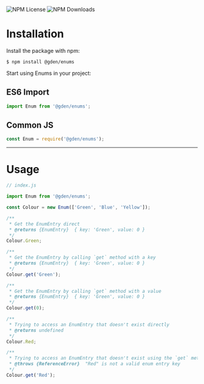 ![NPM License](https://img.shields.io/npm/l/@georgedenning/enums?label=)
![NPM Downloads](https://img.shields.io/npm/dw/@georgedenning/enums?label=)

# Installation

Install the package with npm:

```shell
$ npm install @gden/enums
```

Start using Enums in your project:

## ES6 Import

```js
import Enum from '@gden/enums';
```

## Common JS

```js
const Enum = require('@gden/enums');
```

---

# Usage

```js
// index.js

import Enum from '@gden/enums';

const Colour = new Enum(['Green', 'Blue', 'Yellow']);

/**
 * Get the EnumEntry direct
 * @returns {EnumEntry}  { key: 'Green', value: 0 }
 */
Colour.Green;

/**
 * Get the EnumEntry by calling `get` method with a key
 * @returns {EnumEntry}  { key: 'Green', value: 0 }
 */
Colour.get('Green');

/**
 * Get the EnumEntry by calling `get` method with a value
 * @returns {EnumEntry}  { key: 'Green', value: 0 }
 */
Colour.get(0);

/**
 * Trying to access an EnumEntry that doesn't exist directly
 * @returns undefined
 */
Colour.Red;

/**
 * Trying to access an EnumEntry that doesn't exist using the `get` method
 * @throws {ReferenceError}  "Red" is not a valid enum entry key
 */
Colour.get('Red');
```
